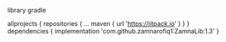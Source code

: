 library gradle

allprojects {
		repositories {
			...
			maven { url 'https://jitpack.io' }
		}
	}
dependencies {
	        implementation 'com.github.zamnarofiq1:ZamnaLib:1.3'
	}
